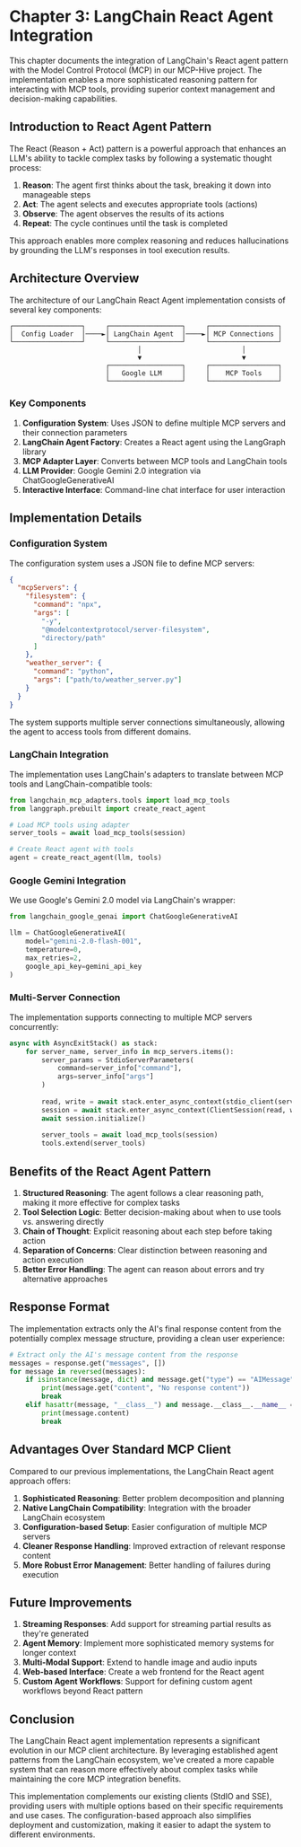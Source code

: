 # Chapter 3: LangChain React Agent Integration

This chapter documents the integration of LangChain's React agent pattern with the Model Control Protocol (MCP) in our MCP-Hive project. The implementation enables a more sophisticated reasoning pattern for interacting with MCP tools, providing superior context management and decision-making capabilities.

## Introduction to React Agent Pattern

The React (Reason + Act) pattern is a powerful approach that enhances an LLM's ability to tackle complex tasks by following a systematic thought process:

1. **Reason**: The agent first thinks about the task, breaking it down into manageable steps
2. **Act**: The agent selects and executes appropriate tools (actions)
3. **Observe**: The agent observes the results of its actions
4. **Repeat**: The cycle continues until the task is completed

This approach enables more complex reasoning and reduces hallucinations by grounding the LLM's responses in tool execution results.

## Architecture Overview

The architecture of our LangChain React Agent implementation consists of several key components:

```
┌─────────────────┐     ┌──────────────────┐     ┌─────────────────┐
│  Config Loader  │────►│ LangChain Agent  │────►│ MCP Connections │
└─────────────────┘     └──────────────────┘     └─────────────────┘
                                │                         │
                                ▼                         ▼
                        ┌──────────────────┐     ┌─────────────────┐
                        │   Google LLM     │     │    MCP Tools    │
                        └──────────────────┘     └─────────────────┘
```

### Key Components

1. **Configuration System**: Uses JSON to define multiple MCP servers and their connection parameters
2. **LangChain Agent Factory**: Creates a React agent using the LangGraph library
3. **MCP Adapter Layer**: Converts between MCP tools and LangChain tools
4. **LLM Provider**: Google Gemini 2.0 integration via ChatGoogleGenerativeAI
5. **Interactive Interface**: Command-line chat interface for user interaction

## Implementation Details

### Configuration System

The configuration system uses a JSON file to define MCP servers:

```json
{
  "mcpServers": {
    "filesystem": {
      "command": "npx",
      "args": [
        "-y",
        "@modelcontextprotocol/server-filesystem",
        "directory/path"
      ]
    },
    "weather_server": {
      "command": "python",
      "args": ["path/to/weather_server.py"]
    }
  }
}
```

The system supports multiple server connections simultaneously, allowing the agent to access tools from different domains.

### LangChain Integration

The implementation uses LangChain's adapters to translate between MCP tools and LangChain-compatible tools:

```python
from langchain_mcp_adapters.tools import load_mcp_tools
from langgraph.prebuilt import create_react_agent

# Load MCP tools using adapter
server_tools = await load_mcp_tools(session)

# Create React agent with tools
agent = create_react_agent(llm, tools)
```

### Google Gemini Integration

We use Google's Gemini 2.0 model via LangChain's wrapper:

```python
from langchain_google_genai import ChatGoogleGenerativeAI

llm = ChatGoogleGenerativeAI(
    model="gemini-2.0-flash-001",
    temperature=0,
    max_retries=2,
    google_api_key=gemini_api_key
)
```

### Multi-Server Connection

The implementation supports connecting to multiple MCP servers concurrently:

```python
async with AsyncExitStack() as stack:
    for server_name, server_info in mcp_servers.items():
        server_params = StdioServerParameters(
            command=server_info["command"],
            args=server_info["args"]
        )
        
        read, write = await stack.enter_async_context(stdio_client(server_params))
        session = await stack.enter_async_context(ClientSession(read, write))
        await session.initialize()
        
        server_tools = await load_mcp_tools(session)
        tools.extend(server_tools)
```

## Benefits of the React Agent Pattern

1. **Structured Reasoning**: The agent follows a clear reasoning path, making it more effective for complex tasks
2. **Tool Selection Logic**: Better decision-making about when to use tools vs. answering directly
3. **Chain of Thought**: Explicit reasoning about each step before taking action
4. **Separation of Concerns**: Clear distinction between reasoning and action execution
5. **Better Error Handling**: The agent can reason about errors and try alternative approaches

## Response Format

The implementation extracts only the AI's final response content from the potentially complex message structure, providing a clean user experience:

```python
# Extract only the AI's message content from the response
messages = response.get("messages", [])
for message in reversed(messages):
    if isinstance(message, dict) and message.get("type") == "AIMessage":
        print(message.get("content", "No response content"))
        break
    elif hasattr(message, "__class__") and message.__class__.__name__ == "AIMessage":
        print(message.content)
        break
```

## Advantages Over Standard MCP Client

Compared to our previous implementations, the LangChain React agent approach offers:

1. **Sophisticated Reasoning**: Better problem decomposition and planning
2. **Native LangChain Compatibility**: Integration with the broader LangChain ecosystem
3. **Configuration-based Setup**: Easier configuration of multiple MCP servers
4. **Cleaner Response Handling**: Improved extraction of relevant response content
5. **More Robust Error Management**: Better handling of failures during execution

## Future Improvements

1. **Streaming Responses**: Add support for streaming partial results as they're generated
2. **Agent Memory**: Implement more sophisticated memory systems for longer context
3. **Multi-Modal Support**: Extend to handle image and audio inputs
4. **Web-based Interface**: Create a web frontend for the React agent
5. **Custom Agent Workflows**: Support for defining custom agent workflows beyond React pattern

## Conclusion

The LangChain React agent implementation represents a significant evolution in our MCP client architecture. By leveraging established agent patterns from the LangChain ecosystem, we've created a more capable system that can reason more effectively about complex tasks while maintaining the core MCP integration benefits.

This implementation complements our existing clients (StdIO and SSE), providing users with multiple options based on their specific requirements and use cases. The configuration-based approach also simplifies deployment and customization, making it easier to adapt the system to different environments. 